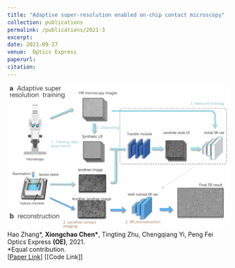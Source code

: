 ```yaml
---
title: "Adaptive super-resolution enabled on-chip contact microscopy"
collection: publications
permalink: /publications/2021-3
excerpt: 
date: 2021-09-27
venue:  Optics Express
paperurl:  
citation: 
---
```

![](../figures/2021-OE-Zhang.png)  
Hao Zhang\*, **Xiongchao Chen\***, Tingting Zhu, Chengqiang Yi, Peng Fei  
Optics Express **(OE)**, 2021.  
\*Equal contribution.  
[[Paper Link](https://opg.optica.org/OE/fulltext.cfm?uri=oe-29-20-31754)]
[[Code Link]]  


